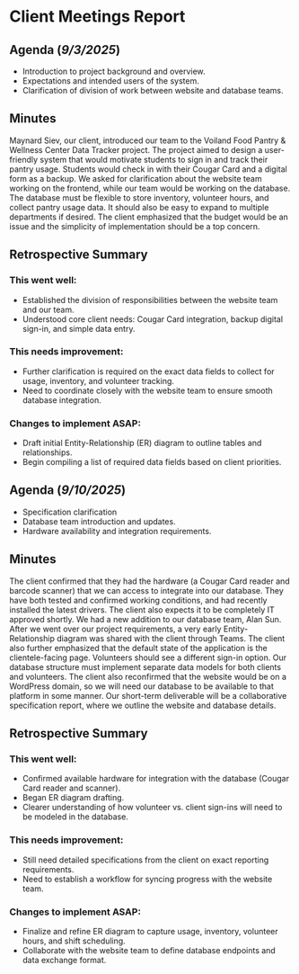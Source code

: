 # Client Meetings Report

<h2>Agenda (<em>9/3/2025</em>)</h2>
 <ul> <li>Introduction to project background and overview.</li>
 <li>Expectations and intended users of the system.</li> 
<li>Clarification of division of work between website and database teams.</li>
 </ul> 

<h2>Minutes</h2> 

<p>Maynard Siev, our client, introduced our team to the Voiland Food Pantry & Wellness Center Data Tracker project. The project aimed to design a user-friendly system that would motivate students to sign in and track their pantry usage. Students would check in with their Cougar Card and a digital form as a backup.
We asked for clarification about the website team working on the frontend, while our team would be working on the database. The database must be flexible to store inventory, volunteer hours, and collect pantry usage data. It should also be easy to expand to multiple departments if desired. The client emphasized that the budget would be an issue and the simplicity of implementation should be a top concern.</p>

<h2>Retrospective Summary</h2> 
<h3>This went well:</h3>
 <ul>
 <li>Established the division of responsibilities between the website team and our team.</li>
 <li>Understood core client needs: Cougar Card integration, backup digital sign-in, and simple data entry.</li> 
</ul> 
<h3>This needs improvement:</h3> 
<ul> 
<li>Further clarification is required on the exact data fields to collect for usage, inventory, and volunteer tracking.</li>
 <li>Need to coordinate closely with the website team to ensure smooth database integration.</li>
 </ul> 
<h3>Changes to implement ASAP:</h3>
 <ul>
 <li>Draft initial Entity-Relationship (ER) diagram to outline tables and relationships.</li> <li>Begin compiling a list of required data fields based on client priorities.</li> </ul>


<h2>Agenda (<em>9/10/2025</em>)</h2>
 <ul>
 <li>Specification clarification </li>
 <li>Database team introduction and updates.</li> 
<li>Hardware availability and integration requirements.</li> 
</ul> 
<h2>Minutes</h2> 
<p>The client confirmed that they had the hardware (a Cougar Card reader and barcode scanner) that we can access to integrate into our database. They have both tested and confirmed working conditions, and had recently installed the latest drivers. The client also expects it to be completely IT approved shortly.
We had a new addition to our database team, Alan Sun. After we went over our project requirements, a very early Entity-Relationship diagram was shared with the client through Teams. The client also further emphasized that the default state of the application is the clientele-facing page. Volunteers should see a different sign-in option. Our database structure must implement separate data models for both clients and volunteers.
The client also reconfirmed that the website would be on a WordPress domain, so we will need our database to be available to that platform in some manner. Our short-term deliverable will be a collaborative specification report, where we outline the website and database details.</p>
<h2>Retrospective Summary</h2> 
<h3>This went well:</h3> 
<ul> 
<li>Confirmed available hardware for integration with the database (Cougar Card reader and scanner).</li>
 <li>Began ER diagram drafting.</li> 
<li>Clearer understanding of how volunteer vs. client sign-ins will need to be modeled in the database.</li> 
</ul>
 <h3>This needs improvement:</h3> 
<ul>
 <li>Still need detailed specifications from the client on exact reporting requirements.</li> 
<li>Need to establish a workflow for syncing progress with the website team.</li>
 </ul> 
<h3>Changes to implement ASAP:</h3>
 <ul> <li>Finalize and refine ER diagram to capture usage, inventory, volunteer hours, and shift scheduling.</li> 
<li>Collaborate with the website team to define database endpoints and data exchange format.</li>
 </ul>

